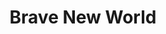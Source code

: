 ---
title: "Brave New World"
cc-type: person
hashtag: "brave-new-world"
a:
  - science fiction
  - novel
by:
  - Aldous Huxley
tags:
  - Science Fiction
  - Book
  - Aldous Huxley
---